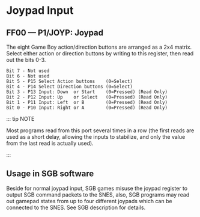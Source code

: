 # Joypad Input

## FF00 — P1/JOYP: Joypad

The eight Game Boy action/direction buttons are arranged as a 2x4
matrix. Select either action or direction buttons by writing to this
register, then read out the bits 0-3.

```
Bit 7 - Not used
Bit 6 - Not used
Bit 5 - P15 Select Action buttons    (0=Select)
Bit 4 - P14 Select Direction buttons (0=Select)
Bit 3 - P13 Input: Down  or Start    (0=Pressed) (Read Only)
Bit 2 - P12 Input: Up    or Select   (0=Pressed) (Read Only)
Bit 1 - P11 Input: Left  or B        (0=Pressed) (Read Only)
Bit 0 - P10 Input: Right or A        (0=Pressed) (Read Only)
```

::: tip NOTE

Most programs read from this port several times in a row
(the first reads are used as a short delay, allowing the inputs to stabilize,
and only the value from the last read is actually used).

:::

## Usage in SGB software

Beside for normal joypad input, SGB games misuse the joypad register to
output SGB command packets to the SNES, also, SGB programs may read out
gamepad states from up to four different joypads which can be connected
to the SNES. See SGB description for details.
